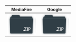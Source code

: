 |<center>**MediaFire**</center>|<center>**Google**</center>|
|-----------|-----------|
|[![MediaFire](_media/download.png)](https://www.mediafire.com/file/x28w46ed7wp9xii/ni_by_DarhangeR.zip/file) |[![Google](_media/download.png)](https://drive.google.com/u/0/uc?id=1mb1Uj0wue6XP3XmX_8qnWLKpL6Hul71s&export=download)|